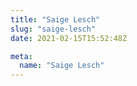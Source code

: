 ```yaml
---
title: "Saige Lesch"
slug: "saige-lesch"
date: 2021-02-15T15:52:48Z

meta:
  name: "Saige Lesch"
---
```


